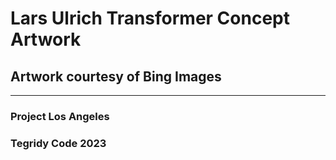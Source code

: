 # Lars Ulrich Transformer Concept Artwork

## Artwork courtesy of Bing Images

***

### Project Los Angeles
### Tegridy Code 2023
